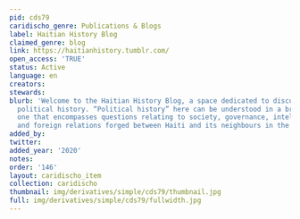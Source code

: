 ```yaml
---
pid: cds79
caridischo_genre: Publications & Blogs
label: Haitian History Blog
claimed_genre: blog
link: https://haitianhistory.tumblr.com/
open_access: 'TRUE'
status: Active
language: en
creators: 
stewards: 
blurb: 'Welcome to the Haitian History Blog, a space dedicated to discussions on Haiti’s
  political history. “Political history” here can be understood in a broad sense,
  one that encompasses questions relating to society, governance, intellectual history
  and foreign relations forged between Haiti and its neighbours in the Americas. '
added_by: 
twitter: 
added_year: '2020'
notes: 
order: '146'
layout: caridischo_item
collection: caridischo
thumbnail: img/derivatives/simple/cds79/thumbnail.jpg
full: img/derivatives/simple/cds79/fullwidth.jpg
---
```

